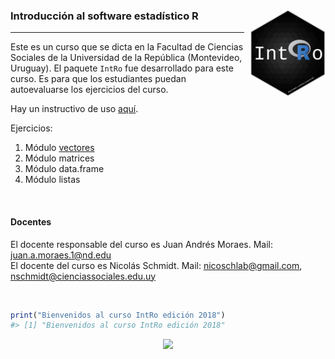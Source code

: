 <!-- README.md is generated from README.Rmd. Please edit that file -->
### Introducción al software estadístico R <img src="logo.png" style="margin-left:10px;margin-bottom:5px;" width="120" align="right"></a>

------------------------------------------------------------------------

Este es un curso que se dicta en la Facultad de Ciencias Sociales de la
Universidad de la República (Montevideo, Uruguay). El paquete `IntRo`
fue desarrollado para este curso. Es para que los estudiantes puedan
autoevaluarse los ejercicios del curso.

Hay un instructivo de uso
[aquí](https://github.com/Nicolas-Schmidt/IntRo/blob/master/Ejercicios/Instructivo_IntRo.pdf).

Ejercicios:

1.  Módulo
    [vectores](https://github.com/Nicolas-Schmidt/IntRo/blob/master/Ejercicios/Ejercicios_Modulo_vectores.pdf)
2.  Módulo matrices
3.  Módulo data.frame
4.  Módulo listas

<br />

#### **Docentes**

El docente responsable del curso es Juan Andrés Moraes. Mail:
<juan.a.moraes.1@nd.edu>  
El docente del curso es Nicolás Schmidt. Mail: <nicoschlab@gmail.com>,
<nschmidt@cienciassociales.edu.uy>

<br />

``` r
print("Bienvenidos al curso IntRo edición 2018")
#> [1] "Bienvenidos al curso IntRo edición 2018"
```

<center>
<img src="https://raw.githubusercontent.com/Nicolas-Schmidt/IntRo/master/animation.gif"></a>
</center>
